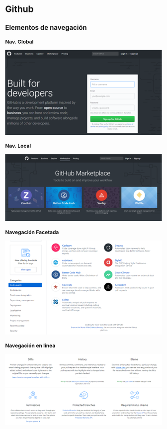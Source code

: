 # Github

## Elementos de navegación

### Nav. Global

![](images/img1.png)

### Nav. Local

![](images/img5.png)

### Navegación Facetada

![](images/img2.png)

### Navegación en línea

![](images/img3.png)
![](images/img4.png)

